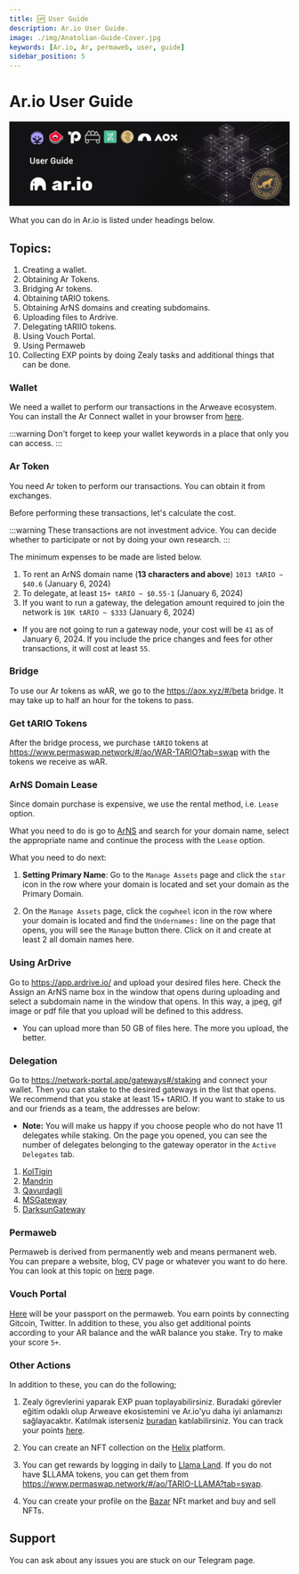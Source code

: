 ```yaml
---
title: 🆙 User Guide
description: Ar.io User Guide.
image: ./img/Anatolian-Guide-Cover.jpg
keywords: [Ar.io, Ar, permaweb, user, guide]
sidebar_position: 5
---
```


# Ar.io User Guide

![Ar](./img/Anatolian-Guide.jpg)

What you can do in Ar.io is listed under headings below.

## **Topics:**
1. Creating a wallet.
2. Obtaining Ar Tokens.
3. Bridging Ar tokens.
4. Obtaining tARIO tokens.
5. Obtaining ArNS domains and creating subdomains.
6. Uploading files to Ardrive.
7. Delegating tARIIO tokens.
8. Using Vouch Portal.
9. Using Permaweb
10. Collecting EXP points by doing Zealy tasks and additional things that can be done.

### Wallet
We need a wallet to perform our transactions in the Arweave ecosystem. You can install the Ar Connect wallet in your browser from [here](https://www.arconnect.io/).

:::warning
Don't forget to keep your wallet keywords in a place that only you can access.
:::

### Ar Token
You need Ar token to perform our transactions. You can obtain it from exchanges.

Before performing these transactions, let's calculate the cost.

:::warning
These transactions are not investment advice. You can decide whether to participate or not by doing your own research.
:::

The minimum expenses to be made are listed below.

1. To rent an ArNS domain name (**13 characters and above**) `1013 tARIO ~ $40.6` (January 6, 2024)
2. To delegate, at least `15+ tARIO ~ $0.55-1` (January 6, 2024)
3. If you want to run a gateway, the delegation amount required to join the network is `10K tARIO ~ $333` (January 6, 2024)

* If you are not going to run a gateway node, your cost will be `41` as of January 6, 2024. If you include the price changes and fees for other transactions, it will cost at least `55`.

### Bridge

To use our Ar tokens as wAR, we go to the https://aox.xyz/#/beta bridge. It may take up to half an hour for the tokens to pass.

### Get tARIO Tokens

After the bridge process, we purchase `tARIO` tokens at https://www.permaswap.network/#/ao/WAR-TARIO?tab=swap with the tokens we receive as wAR.

### ArNS Domain Lease

Since domain purchase is expensive, we use the rental method, i.e. `Lease` option.

What you need to do is go to [ArNS](https://arns.app/) and search for your domain name, select the appropriate name and continue the process with the `Lease` option.

What you need to do next:

1. **Setting Primary Name**: Go to the `Manage Assets` page and click the `star` icon in the row where your domain is located and set your domain as the Primary Domain.

2. On the `Manage Assets` page, click the `cogwheel` icon in the row where your domain is located and find the `Undernames:` line on the page that opens, you will see the `Manage` button there. Click on it and create at least 2 all domain names here.

### Using ArDrive

Go to https://app.ardrive.io/ and upload your desired files here. Check the Assign an ArNS name box in the window that opens during uploading and select a subdomain name in the window that opens. In this way, a jpeg, gif image or pdf file that you upload will be defined to this address.

* You can upload more than 50 GB of files here. The more you upload, the better.

### Delegation

Go to https://network-portal.app/gateways#/staking and connect your wallet. Then you can stake to the desired gateways in the list that opens. We recommend that you stake at least 15+ tARIO. If you want to stake to us and our friends as a team, the addresses are below:

* **Note:** You will make us happy if you choose people who do not have 11 delegates while staking. On the page you opened, you can see the number of delegates belonging to the gateway operator in the `Active Delegates` tab.

1. [KolTigin](https://network-portal.app/gateways#/gateways/EhkVW8-6SnOm1UBVI-TJH2Hsmoz9ppv1jQMRaSo2W_g)
2. [Mandrin](https://network-portal.app/gateways#/gateways/lCzTnlf_Xmi0I0CTtsZgCI-aljcf4L0H8GcrddkDH7Y)
3. [Qavurdagli](https://network-portal.app/gateways#/gateways/BIa3UE0QEPRJC4HBSU252qHtA8ZOR4ClnzBq1LZQ_WU)
4. [MSGateway](https://network-portal.app/gateways#/gateways/Z7gvVfG9n_AXsCQL9hfpknYQawYR30DFNTuBAzWzoOk)
5. [DarksunGateway](https://network-portal.app/gateways#/gateways/99cN-yl_Ytpn-_vOOZrF39O3YST9Qe5OP9SZHP_JN7Y)

### Permaweb

Permaweb is derived from permanently web and means permanent web. You can prepare a website, blog, CV page or whatever you want to do here. You can look at this topic on [here](parmaweb.md) page.

### Vouch Portal

[Here](https://vouch-portal.arweave.net/#/intent/vouch-status) will be your passport on the permaweb. You earn points by connecting Gitcoin, Twitter. In addition to these, you also get additional points according to your AR balance and the wAR balance you stake. Try to make your score `5+`.

### Other Actions

In addition to these, you can do the following;

1. Zealy ögrevlerini yaparak EXP puan toplayabilirsiniz. Buradaki görevler eğitim odaklı olup Arweave ekosistemini ve Ar.io'yu daha iyi anlamanızı sağlayacaktır. 
Katılmak isterseniz [buradan](https://zealy.io/cw/ar-io/invite/roq3SOPBCEpxllr_O_4IB) katılabilirsiniz. You can track your points [here](https://exp.ar-io.dev/).

2. You can create an NFT collection on the [Helix](https://helix.arweave.net/) platform.

3. You can get rewards by logging in daily to [Llama Land](https://llamaland.arweave.net/#/). If you do not have $LLAMA tokens, you can get them from https://www.permaswap.network/#/ao/TARIO-LLAMA?tab=swap.

4. You can create your profile on the [Bazar](https://bazar.arweave.dev/#/collection/JAHF1fo4MECRZZFKGcT0B6XM94Lqe-3FtB4Ht_kTEK0/assets/) NFt market and buy and sell NFTs.

## Support

You can ask about any issues you are stuck on our Telegram page.